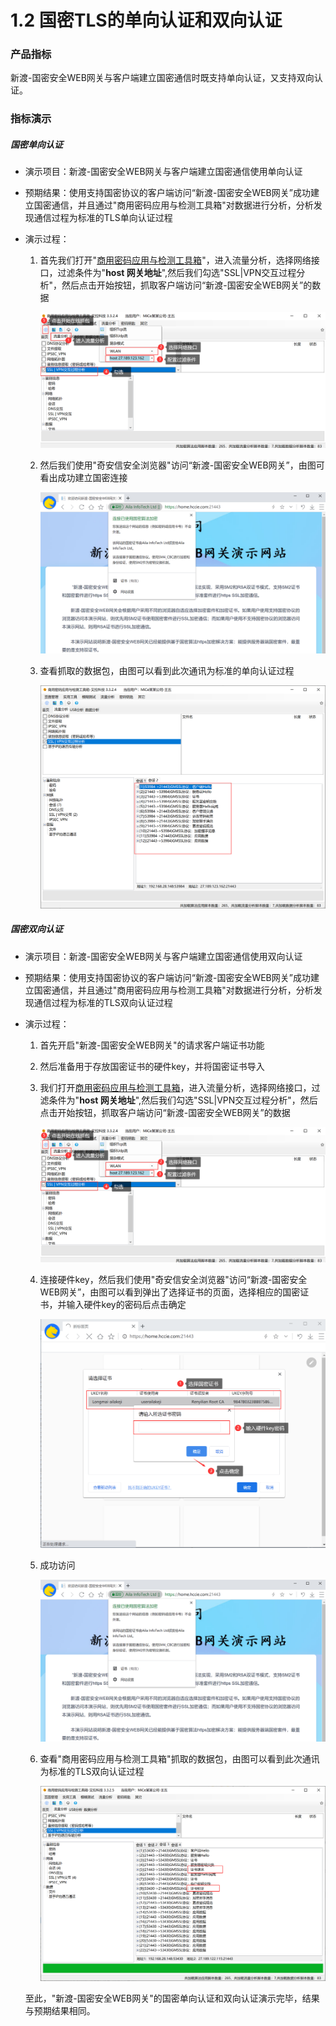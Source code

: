 # 1.2 国密TLS的单向认证和双向认证

### 产品指标

新渡-国密安全WEB网关与客户端建立国密通信时既支持单向认证，又支持双向认证。

### 指标演示

##### 国密单向认证

* 演示项目：新渡-国密安全WEB网关与客户端建立国密通信使用单向认证

* 预期结果：使用支持国密协议的客户端访问“新渡-国密安全WEB网关”成功建立国密通信，并且通过"商用密码应用与检测工具箱"对数据进行分析，分析发现通信过程为标准的TLS单向认证过程

* 演示过程：

  1. 首先我们打开"[商用密码应用与检测工具箱](https://www.ailawuyou.com/micetoolbox/)"，进入流量分析，选择网络接口，过滤条件为"**host 网关地址**",然后我们勾选"SSL|VPN交互过程分析"，然后点击开始按钮，抓取客户端访问“新渡-国密安全WEB网关”的数据

     ![image-20220602164019887](../image/MiCeZhua.png ':size=75%')

  2. 然后我们使用"奇安信安全浏览器"访问“新渡-国密安全WEB网关”，由图可看出成功建立国密连接

     ![gm_cbc](../image/gm_cbc.png ':size=75%')

  3. 查看抓取的数据包，由图可以看到此次通讯为标准的单向认证过程

     ![image-20220602165003349](../image/danxiang.png ':size=75%')

##### 国密双向认证

* 演示项目：新渡-国密安全WEB网关与客户端建立国密通信使用双向认证

* 预期结果：使用支持国密协议的客户端访问“新渡-国密安全WEB网关”成功建立国密通信，并且通过"商用密码应用与检测工具箱"对数据进行分析，分析发现通信过程为标准的TLS双向认证过程

* 演示过程：

  1. 首先开启"新渡-国密安全WEB网关"的请求客户端证书功能

  2. 然后准备用于存放国密证书的硬件key，并将国密证书导入

  3. 我们打开[商用密码应用与检测工具箱](https://www.ailawuyou.com/micetoolbox/)，进入流量分析，选择网络接口，过滤条件为"**host 网关地址**",然后我们勾选"SSL|VPN交互过程分析"，然后点击开始按钮，抓取客户端访问“新渡-国密安全WEB网关”的数据

     ![image-20220602164019887](../image/MiCeZhua.png ':size=75%')

  4. 连接硬件key，然后我们使用"奇安信安全浏览器"访问“新渡-国密安全WEB网关”，由图可以看到弹出了选择证书的页面，选择相应的国密证书，并输入硬件key的密码后点击确定

     ![shuangxiang](../image/shuangxiang.png ':size=75%')

  5. 成功访问

     ![gm_cbc](../image/gm_cbc.png ':size=75%')

  6. 查看"商用密码应用与检测工具箱"抓取的数据包，由图可以看到此次通讯为标准的TLS双向认证过程
  
     ![image-20220606171209502](../image/shuang_.png ':size=75%')
  
  至此，"新渡-国密安全WEB网关"的国密单向认证和双向认证演示完毕，结果与预期结果相同。

